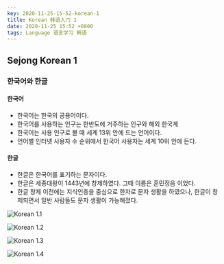 ```yaml
---
key: 2020-11-25-15-52-korean-1
title: Korean 韩语入门 1
date: 2020-11-25 15:52 +0800
tags: Language 语言学习 韩语
---
```


## Sejong Korean 1

### 한국어와 한글

#### 한국어

- 한국어는 한국의 공용어이다.
- 한국어를 사용하는 인구는 한반도에 거주하는 인구와 해외 한국계
- 한국어는 사용 인구로 볼 때 세계 13위 안에 드는 언어이다.
- 언어별 인터넷 사용자 수 순위에서 한국어 사용자는 세계 10위 안에 든다.

#### 한글

- 한글은 한국어를 표기하는 문자이다.
- 한글은 세종대왕이 1443년에 창제하였다. 그때 이름은 훈민정음 이었다.
- 한글 창제 이전에는 지식인층을 중심으로 한자로 문자 생활을 하였으나, 한글이 창제되면서 일반 사람들도 문자 생활이 가능해졌다.

![Korean 1.1](https://tenetai.com/iclass/ko01.jpg)

![Korean 1.2](https://tenetai.com/iclass/ko02.jpg)

![Korean 1.3](https://tenetai.com/iclass/ko03.jpg)

![Korean 1.4](https://tenetai.com/iclass/ko04.jpg)

<!--more-->

